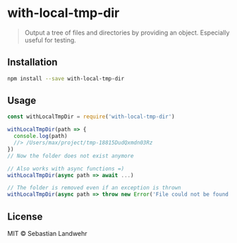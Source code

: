<!--@h1([pkg.name])-->
# with-local-tmp-dir
<!--/@-->

<!--@'> ' + pkg.description-->
> Output a tree of files and directories by providing an object. Especially useful for testing.
<!--/@-->

<!--@installation()-->
## Installation

```sh
npm install --save with-local-tmp-dir
```
<!--/@-->

## Usage

```js
const withLocalTmpDir = require('with-local-tmp-dir')

withLocalTmpDir(path => {
  console.log(path)
  //> /Users/max/project/tmp-18815DudQxmdn03Rz
})
// Now the folder does not exist anymore

// Also works with async functions =)
withLocalTmpDir(async path => await ...)

// The folder is removed even if an exception is thrown
withLocalTmpDir(async path => throw new Error('File could not be found'))
```

<!--@license()-->
## License

MIT © Sebastian Landwehr
<!--/@-->
